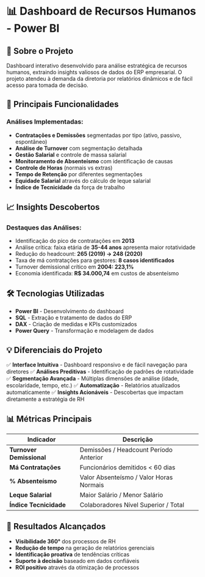 # 📊 Dashboard de Recursos Humanos - Power BI

## 🎯 Sobre o Projeto

Dashboard interativo desenvolvido para análise estratégica de recursos humanos, extraindo insights valiosos de dados do ERP empresarial. O projeto atendeu à demanda da diretoria por relatórios dinâmicos e de fácil acesso para tomada de decisão.

## 🚀 Principais Funcionalidades

### Análises Implementadas:
- **Contratações e Demissões** segmentadas por tipo (ativo, passivo, espontâneo)
- **Análise de Turnover** com segmentação detalhada
- **Gestão Salarial** e controle de massa salarial
- **Monitoramento de Absenteísmo** com identificação de causas
- **Controle de Horas** (normais vs extras)
- **Tempo de Retenção** por diferentes segmentações
- **Equidade Salarial** através do cálculo de leque salarial
- **Índice de Tecnicidade** da força de trabalho

## 📈 Insights Descobertos

### Destaques das Análises:
- Identificação do pico de contratações em **2013**
- Análise crítica: faixa etária de **35-44 anos** apresenta maior rotatividade
- Redução do headcount: **265 (2019) → 248 (2020)**
- Taxa de má contratações para gestores: **8 casos identificados**
- Turnover demissional crítico em **2004: 223,1%**
- Economia identificada: **R$ 34.000,74** em custos de absenteísmo

## 🛠️ Tecnologias Utilizadas

- **Power BI** - Desenvolvimento do dashboard
- **SQL** - Extração e tratamento de dados do ERP
- **DAX** - Criação de medidas e KPIs customizados
- **Power Query** - Transformação e modelagem de dados

## 💡 Diferenciais do Projeto

✅ **Interface Intuitiva** - Dashboard responsivo e de fácil navegação para diretores
✅ **Análises Preditivas** - Identificação de padrões de rotatividade
✅ **Segmentação Avançada** - Múltiplas dimensões de análise (idade, escolaridade, tempo, etc.)
✅ **Automatização** - Relatórios atualizados automaticamente
✅ **Insights Acionáveis** - Descobertas que impactam diretamente a estratégia de RH

## 📊 Métricas Principais

| Indicador | Descrição |
|-----------|-----------|
| **Turnover Demissional** | Demissões / Headcount Período Anterior |
| **Má Contratações** | Funcionários demitidos < 60 dias |
| **% Absenteísmo** | Valor Absenteísmo / Valor Horas Normais |
| **Leque Salarial** | Maior Salário / Menor Salário |
| **Índice Tecnicidade** | Colaboradores Nível Superior / Total |

## 🎯 Resultados Alcançados

- **Visibilidade 360°** dos processos de RH
- **Redução de tempo** na geração de relatórios gerenciais
- **Identificação proativa** de tendências críticas
- **Suporte à decisão** baseado em dados confiáveis
- **ROI positivo** através da otimização de processos
